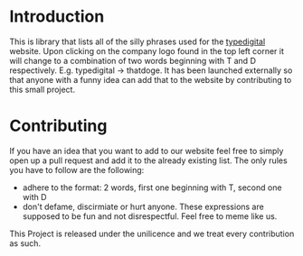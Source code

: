 # Introduction

This is library that lists all of the silly phrases used for the [typedigital](https://typedigital.de/) website. 
Upon clicking on the company logo found in the top left corner it will change to a combination of two words beginning with T and D respectively. E.g. typedigital -> thatdoge. It has been launched externally so that anyone with a funny idea can add that to the website by contributing to this small project.

# Contributing

If you have an idea that you want to add to our website feel free to simply open up a pull request and add it to the already existing list. 
The only rules you have to follow are the following: 

 - adhere to the format: 2 words, first one beginning with T, second one with D
 - don't defame, discirmiate or hurt anyone. These expressions are supposed to be fun and not disrespectful. Feel free to meme like us.

This Project is released under the unilicence and we treat every contribution as such.  